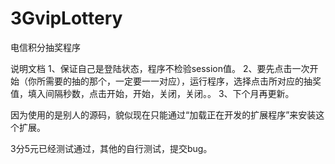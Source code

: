 3GvipLottery
============

电信积分抽奖程序


说明文档
1、保证自己是登陆状态，程序不检验session值。
2、要先点击一次开始（你所需要的抽的那个，一定要一一对应），运行程序，选择点击所对应的抽奖值，填入间隔秒数，点击开始，开始，关闭，关闭。。
3、下个月再更新。

因为使用的是别人的源码，貌似现在只能通过“加载正在开发的扩展程序”来安装这个扩展。

3分5元已经测试通过，其他的自行测试，提交bug。

